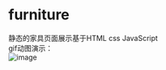 # furniture
静态的家具页面展示基于HTML css JavaScript<br/>
gif动图演示：<br/>
![image](https://github.com/Jacknice/furniture/GIF.gif)
